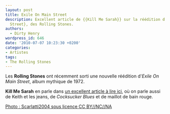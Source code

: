 ```yaml
---
layout: post
title: Exile On Main Street
description: Excellent article de {{Kill Me Sarah}} sur la réédition d'{Exile On Main
  Street}, des Rolling Stones.
authors:
  - Dirty Henry
wordpress_id: 646
date: '2010-07-07 10:23:30 +0200'
categories:
- Artistes
tags:
- The Rolling Stones
---
```

Les __Rolling Stones__ ont récemment sorti une nouvelle réédition d'*Exile On Main Street*, album mythique de 1972.

__Kill Me Sarah__ en parle dans [un excellent article à lire ici](http://kmskma.free.fr/?p=2988), où on parle aussi de Keith et les jeans, de *Cocksucker Blues* et de maillot de bain rouge.

[Photo : Scarlatti2004 sous licence CC BY//NC//NA](http://www.flickr.com/photos/scarlatti2004_images/1453308181/)
